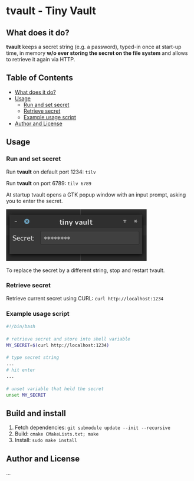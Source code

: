 tvault - Tiny Vault
===================

## What does it do?
**tvault** keeps a secret string (e.g. a password), typed-in once at start-up time,
in memory **w/o ever storing the secret on the file system** 
and allows to retrieve it again via HTTP.


## Table of Contents
* [What does it do?](#what-does-it-do)
* [Usage](#usage)
  + [Run and set secret](#run-and-set-secret)
  + [Retrieve secret](#retrieve-secret)
  + [Example usage script](#example-usage-script)
* [Author and License](#author-and-license)


## Usage

### Run and set secret

Run **tvault** on default port 1234: ```tilv```  

Run **tvault** on port 6789: ```tilv 6789```

At startup tvault opens a GTK popup window with an input prompt,
asking you to enter the secret.  

![Screenshot](/assets/screenshot.png) 

To replace the secret by a different string, stop and restart tvault. 


### Retrieve secret

Retrieve current secret using CURL: ```curl http://localhost:1234```


### Example usage script

```sh
#!/bin/bash

# retrieve secret and store into shell variable
MY_SECRET=$(curl http://localhost:1234)

# type secret string
...
# hit enter
...

# unset variable that held the secret
unset MY_SECRET
```  


## Build and install

1. Fetch dependencies: ```git submodule update --init --recursive```
2. Build: ```cmake CMakeLists.txt; make```
3. Install: ```sudo make install```
 

## Author and License
...
